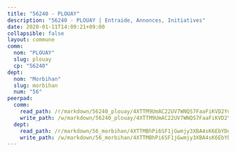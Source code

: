 ```yaml
---
title: "56240 - PLOUAY"
description: "56240 - PLOUAY | Entraide, Annonces, Initiatives"
date: 2020-01-11T14:09:21+09:00
collapsible: false
layout: commune
comm:
  nom: "PLOUAY"
  slug: plouay
  cp: "56240"
dept:
  nom: "Morbihan"
  slug: morbihan
  num: "56"
peerpad:
  comm:
    read_path: /r/markdown/56240_plouay/4XTTM9UmAC22UV7WNQS7FaaFiKVD2YuNpgeQbBdLhUKBqfJ1Z
    write_path: /w/markdown/56240_plouay/4XTTM9UmAC22UV7WNQS7FaaFiKVD2YuNpgeQbBdLhUKBqfJ1Z-K3TgV54ZGJfg7THq1Qy8D3rQcYovr5Bo3vmiqdp3PpwJEE9zX6RbjkEnwKFnKiTqpZCvXE4gvCXiENVMXBcx5FgZ74sAEspAifnkcd2chwRXCNNepcAwp8g9Hk54ZxZtznXFbDiB
  dept:
    read_path: /r/markdown/56_morbihan/4XTTMBhPi6SF1jGwmjy3XBA4sK6EbYDun44EYwF3irZ7aBa5U
    write_path: /w/markdown/56_morbihan/4XTTMBhPi6SF1jGwmjy3XBA4sK6EbYDun44EYwF3irZ7aBa5U-K3TgV3HyhWtqSpmJ2GGLPRtHigVTcxkFRVLMX5R66UyRAN55PNUQgmTNwaDuJmWps9EVWQzncDySYbA7Pg7qEdRXsayrZysPHK4HeKM3FG1U8vQvyUvaDoFo4L4Z8coFC71q4zES
---
```


